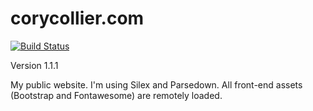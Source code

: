 # corycollier.com

[![Build Status](https://travis-ci.org/corycollier/corycollier.com.svg?branch=develop)](https://travis-ci.org/corycollier/corycollier.com)

Version 1.1.1

My public website. I'm using Silex and Parsedown. All front-end assets (Bootstrap and Fontawesome) are remotely loaded.
